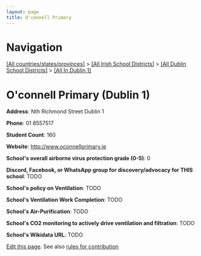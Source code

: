 ```yaml
---
layout: page
title: O'connell Primary
---
```

# Navigation

[[All countries/states/provinces]](../../../..) > [[All Irish School Districts]](../../..) > [[All Dublin School Districts]](../..) > [[All In Dublin 1]](..)

# O'connell Primary (Dublin 1)

**Address**: Nth Richmond Street Dublin 1

**Phone**: 01 8557517

**Student Count**: 160

**Website**: <http://www.oconnellprimary.ie>

**School's overall airborne virus protection grade (0-5)**: 0

**Discord, Facebook, or WhatsApp group for discovery/advocacy for THIS school**: TODO

**School's policy on Ventilation**: TODO

**School's Ventilation Work Completion**: TODO

**School's Air-Purification**: TODO

**School's CO2 monitoring to actively drive ventilation and filtration**: TODO

**School's Wikidata URL**: TODO


[Edit this page](https://github.com/ventilate-schools/Ireland/edit/main/./Dublin_1/O'connell_Primary.md). See also [rules for contribution](../../../contribution-rules/)